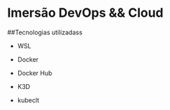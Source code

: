 # Imersão DevOps && Cloud 


##Tecnologias utilizadass
- WSL 
- Docker
- Docker Hub

- K3D
- kubeclt

